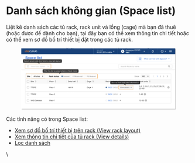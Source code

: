 # Danh sách không gian (Space list)

Liệt kê danh sách các tủ rack, rack unit và lồng (cage) mà bạn đã thuê (hoặc được để dành cho bạn), tại đây bạn có thể xem thông tin chi tiết hoặc có thể xem sơ đồ bố trí thiết bị đặt trong các tủ rack.

<figure><img src="../../.gitbook/assets/image (3) (1).png" alt=""><figcaption></figcaption></figure>

Các tính năng có trong Space list:

* [Xem sơ đồ bố trí thiết bị trên rack (View rack layout)](xem-so-do-bo-tri-thiet-bi-tren-rack-view-rack-layout.md)
* [Xem thông tin chi tiết của tủ rack (View details)](xem-thong-tin-chi-tiet-cua-tu-rack.md)
* [Lọc danh sách](loc-danh-sach.md)

\
